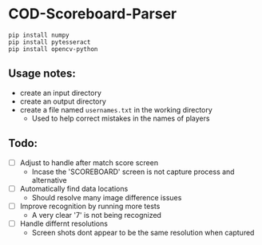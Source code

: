 # COD-Scoreboard-Parser

```
pip install numpy
pip install pytesseract
pip install opencv-python
```



## Usage notes:
- create an input directory
- create an output directory
- create a file named ```usernames.txt``` in the working directory
  - Used to help correct mistakes in the names of players



## Todo:
- [ ] Adjust to handle after match score screen
  - Incase the 'SCOREBOARD' screen is not capture process and alternative
- [ ] Automatically find data locations
  - Should resolve many image difference issues
- [ ] Improve recognition by running more tests
  - A very clear '7' is not being recognized
- [ ] Handle differnt resolutions
  - Screen shots dont appear to be the same resolution when captured
